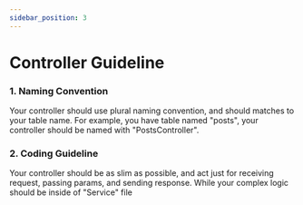 ```yaml
---
sidebar_position: 3
---
```


# Controller Guideline


### 1. Naming Convention
Your controller should use plural naming convention, and should matches to your table name. For example, you have table named "posts", your controller should be named with "PostsController".

### 2. Coding Guideline
Your controller should be as slim as possible, and act just for receiving request, passing params, and sending response. While your complex logic should be inside of "Service" file